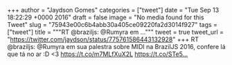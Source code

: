 
+++
author = "Jaydson Gomes"
categories = ["tweet"]
date = "Tue Sep 13 18:22:29 +0000 2016"
draft = false
image = "No media found for this Tweet"
slug = "75943e00c6b4abb30a405ce09220fa2d3014f927"
tags = ["tweet"]
title = """RT @braziljs: @Rumyra em ..."""
tweet = true
tweet_url = "https://twitter.com/jaydson/status/775761586443132928"
+++
RT @braziljs: @Rumyra em sua palestra sobre MIDI na BrazilJS 2016, confere lá que tá no ar :D &lt;3 
https://t.co/m7MLfXuX2L https://t.co/STe5…
